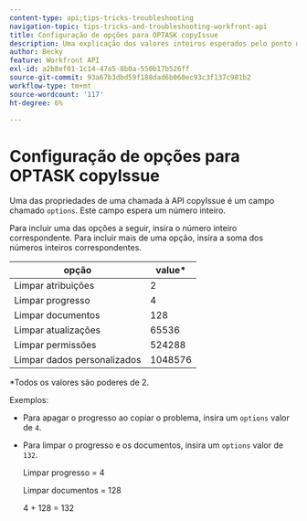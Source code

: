 ```yaml
---
content-type: api;tips-tricks-troubleshooting
navigation-topic: tips-tricks-and-troubleshooting-workfront-api
title: Configuração de opções para OPTASK copyIssue
description: Uma explicação dos valores inteiros esperados pelo ponto de extremidade copyIssue.
author: Becky
feature: Workfront API
exl-id: a2b8ef01-1c14-47a5-8b0a-550b17b526ff
source-git-commit: 93a67b3dbd59f188dad6b060ec93c3f137c981b2
workflow-type: tm+mt
source-wordcount: '117'
ht-degree: 6%

---
```


# Configuração de opções para OPTASK copyIssue


Uma das propriedades de uma chamada à API copyIssue é um campo chamado `options`. Este campo espera um número inteiro.

Para incluir uma das opções a seguir, insira o número inteiro correspondente. Para incluir mais de uma opção, insira a soma dos números inteiros correspondentes.

| opção | value* |
|---|---|
| Limpar atribuições | 2 |
| Limpar progresso | 4 |
| Limpar documentos | 128 |
| Limpar atualizações | 65536 |
| Limpar permissões | 524288 |
| Limpar dados personalizados | 1048576 |

*Todos os valores são poderes de 2.

Exemplos:

* Para apagar o progresso ao copiar o problema, insira um `options` valor de `4`.

* Para limpar o progresso e os documentos, insira um `options` valor de `132`.

   Limpar progresso = 4

   Limpar documentos = 128

   4 + 128 = 132
